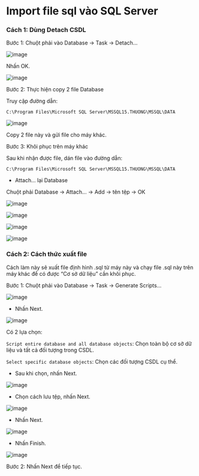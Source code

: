 # Import file sql vào SQL Server

### Cách 1: Dùng Detach CSDL

Bước 1: Chuột phải vào Database -> Task -> Detach...

![image](https://user-images.githubusercontent.com/111716161/191416520-f95c15e3-b6d3-45c6-86be-f359eadcab3d.png)

Nhấn OK.

![image](https://user-images.githubusercontent.com/111716161/191416598-d7093730-87ac-4f16-b4e4-88f52e5a03a0.png)

Bước 2: Thực hiện copy 2 file Database

Truy cập đường dẫn:

```
C:\Program Files\Microsoft SQL Server\MSSQL15.THUONG\MSSQL\DATA
```

![image](https://user-images.githubusercontent.com/111716161/191417031-8c09e1e7-4593-4289-a357-1a88df616b25.png)

Copy 2 file này và gửi file cho máy khác.

Bước 3: Khôi phục trên máy khác

Sau khi nhận được file, dán file vào đường dẫn:

```
C:\Program Files\Microsoft SQL Server\MSSQL15.THUONG\MSSQL\DATA
```

- Attach... lại Database

Chuột phải Database -> Attach... -> Add -> tên tệp -> OK

![image](https://user-images.githubusercontent.com/111716161/191418034-6fe6dcb6-2da5-440b-b07b-e955a916c500.png)

![image](https://user-images.githubusercontent.com/111716161/191418100-794d6a43-0747-49cb-8e51-5e74301113e1.png)

![image](https://user-images.githubusercontent.com/111716161/191418141-60dde6af-d6ef-4b9b-99f4-d1e9a500ed76.png)

![image](https://user-images.githubusercontent.com/111716161/191418185-8c49086d-4fb4-4516-a474-c8d1e7a60c77.png)

### Cách 2: Cách thức xuất file

Cách làm này sẽ xuất file định hình .sql từ máy này và chạy file .sql này trên máy khác để có được “Cơ sở dữ liệu” cần khôi phục.

Bước 1: Chuột phải vào Database -> Task -> Generate Scripts...

![image](https://user-images.githubusercontent.com/111716161/191432292-8d66ba81-9cda-47e1-a1ab-e85cd6acccc5.png)

- Nhấn Next.

![image](https://user-images.githubusercontent.com/111716161/191432790-78850796-c785-48ce-8b79-4e403ee99c97.png)

Có 2 lựa chọn: 

`Script entire database and all database objects`: Chọn toàn bộ cơ sở dữ liệu và tất cả đối tượng trong CSDL.

`Select specific database objects`: Chọn các đối tượng CSDL cụ thể. 

- Sau khi chọn, nhấn Next. 

![image](https://user-images.githubusercontent.com/111716161/191433357-c4d49e9f-afde-4756-838f-5b65e73771d9.png)

- Chọn cách lưu tệp, nhấn Next. 

![image](https://user-images.githubusercontent.com/111716161/191433659-9b79c796-4e57-412a-8c95-6e35bca9bef3.png)

- Nhấn Next.

![image](https://user-images.githubusercontent.com/111716161/191433768-e7ec4032-84a0-49d8-832b-e11704170be3.png)

- Nhấn Finish.

![image](https://user-images.githubusercontent.com/111716161/191433832-e12744a5-8c0a-492a-b7a3-65ad1c73b213.png)

Bước 2: Nhấn Next để tiếp tục.


